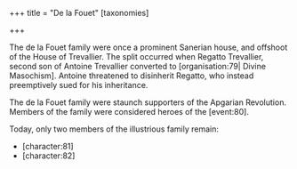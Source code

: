 +++
title = "De la Fouet"
[taxonomies]

+++

The de la Fouet family were once a prominent Sanerian house, and offshoot of the House of Trevallier. The split occurred when Regatto Trevallier, second son of Antoine Trevallier converted to \[organisation:79| Divine Masochism\]. Antoine threatened to disinherit Regatto, who instead preemptively sued for his inheritance.

The de la Fouet family were staunch supporters of the Apgarian Revolution. Members of the family were considered heroes of the \[event:80\].

Today, only two members of the illustrious family remain:

*   \[character:81\]
*   \[character:82\]
